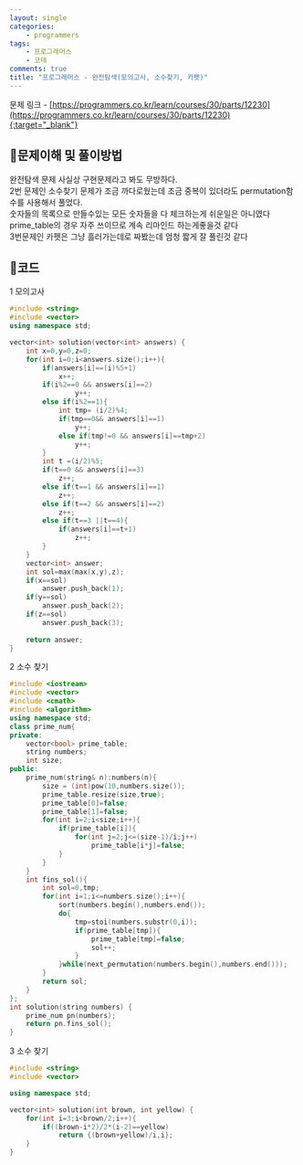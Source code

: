 ```yaml
---
layout: single
categories:
    - programmers
tags:
    - 프로그래머스
    - 코테
comments: true
title: "프로그래머스 - 완전탐색(모의고사, 소수찾기, 카펫)"
---
```



문제 링크 - [https://programmers.co.kr/learn/courses/30/parts/12230](https://programmers.co.kr/learn/courses/30/parts/12230){:target="_blank"}

## 👀문제이해 및 풀이방법
완전탐색 문제 사실상 구현문제라고 봐도 무방하다.<br>
2번 문제인 소수찾기 문제가 조금 까다로웠는데 조금 중복이 있더라도 permutation함수를 사용해서 풀었다.<br>
숫자들의 목록으로 만들수있는 모든 숫자들을 다 체크하는게 쉬운일은 아니였다<br>
prime_table의 경우 자주 쓰이므로 계속 리마인드 하는게좋을것 같다<br>
3번문제인 카펫은 그냥 흘러가는데로 짜봤는데 엄청 짧게 잘 풀린것 같다<br>  

## 📝코드
1 모의고사
  
```cpp
#include <string>
#include <vector>
using namespace std;

vector<int> solution(vector<int> answers) {
    int x=0,y=0,z=0;
    for(int i=0;i<answers.size();i++){
        if(answers[i]==(i)%5+1)
            x++;
        if(i%2==0 && answers[i]==2)
                y++;
        else if(i%2==1){
            int tmp= (i/2)%4;
            if(tmp==0&& answers[i]==1)
                y++;
            else if(tmp!=0 && answers[i]==tmp+2)
                y++;
        }
        int t =(i/2)%5;
        if(t==0 && answers[i]==3)
            z++;
        else if(t==1 && answers[i]==1)
            z++;
        else if(t==2 && answers[i]==2)
            z++;
        else if(t==3 ||t==4){
            if(answers[i]==t+1)
                z++;
        }
    }
    vector<int> answer;
    int sol=max(max(x,y),z);
    if(x==sol)
        answer.push_back(1);
    if(y==sol)
        answer.push_back(2);
    if(z==sol)
        answer.push_back(3);
    
    return answer;
}
```
  
2 소수 찾기
  
```cpp
#include <iostream>
#include <vector>
#include <cmath>
#include <algorithm>
using namespace std;
class prime_num{
private:
    vector<bool> prime_table;
    string numbers;
    int size;
public:
    prime_num(string& n):numbers(n){
        size = (int)pow(10,numbers.size());
        prime_table.resize(size,true);
        prime_table[0]=false;
        prime_table[1]=false;
        for(int i=2;i<size;i++){
            if(prime_table[i]){
                for(int j=2;j<=(size-1)/i;j++)
                    prime_table[i*j]=false;
            }
        }
    }  
    int fins_sol(){
        int sol=0,tmp;
        for(int i=1;i<=numbers.size();i++){
            sort(numbers.begin(),numbers.end());
            do{
                tmp=stoi(numbers.substr(0,i));
                if(prime_table[tmp]){
                    prime_table[tmp]=false;
                    sol++;
                }
            }while(next_permutation(numbers.begin(),numbers.end()));
        }
        return sol;
    }
};
int solution(string numbers) {
    prime_num pn(numbers);
    return pn.fins_sol();
}
```
  
3 소수 찾기
  
```cpp
#include <string>
#include <vector>

using namespace std;

vector<int> solution(int brown, int yellow) {
    for(int i=3;i<brown/2;i++){
        if((brown-i*2)/2*(i-2)==yellow)
            return {(brown+yellow)/i,i};
    }
}
```
